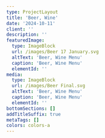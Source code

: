 ```yaml
---
type: ProjectLayout
title: 'Beer, Wine'
date: '2024-10-11'
client: ''
description: ''
featuredImage:
  type: ImageBlock
  url: /images/Beer 17 January.svg
  altText: 'Beer, Wine Menu'
  caption: 'Beer, Wine Menu'
  elementId: ''
media:
  type: ImageBlock
  url: /images/Beer Final.svg
  altText: 'Beer, Wine Menu'
  caption: 'Beer, Wine Menu'
  elementId: ''
bottomSections: []
addTitleSuffix: true
metaTags: []
colors: colors-a
---
```

